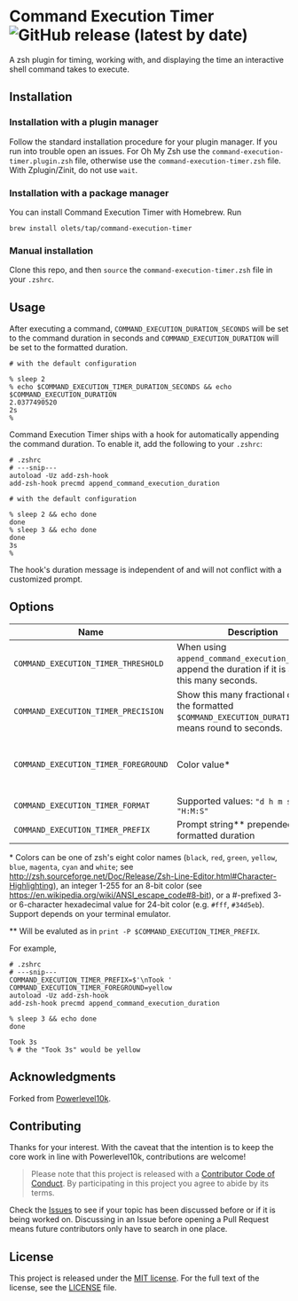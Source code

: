 # Command Execution Timer ![GitHub release (latest by date)](https://img.shields.io/github/v/release/olets/command-execution-timer)

A zsh plugin for timing, working with, and displaying the time an interactive shell command takes to execute.

## Installation

### Installation with a plugin manager

Follow the standard installation procedure for your plugin manager. If you run into trouble open an issues. For Oh My Zsh use the `command-execution-timer.plugin.zsh` file, otherwise use the `command-execution-timer.zsh` file. With Zplugin/Zinit, do not use `wait`.

### Installation with a package manager

You can install Command Execution Timer with Homebrew. Run

```shell
brew install olets/tap/command-execution-timer
```

### Manual installation

Clone this repo, and then `source` the `command-execution-timer.zsh` file in your `.zshrc`.

## Usage

After executing a command, `COMMAND_EXECUTION_DURATION_SECONDS` will be set to the command duration in seconds and  `COMMAND_EXECUTION_DURATION` will be set to the formatted duration.

```shell
# with the default configuration

% sleep 2
% echo $COMMAND_EXECUTION_TIMER_DURATION_SECONDS && echo $COMMAND_EXECUTION_DURATION
2.0377490520
2s
%
```

Command Execution Timer ships with a hook for automatically appending the command duration. To enable it, add the following to your `.zshrc`:

```shell
# .zshrc
# ---snip---
autoload -Uz add-zsh-hook
add-zsh-hook precmd append_command_execution_duration
```

```shell
# with the default configuration

% sleep 2 && echo done
done
% sleep 3 && echo done
done
3s
%
```

The hook's duration message is independent of and will not conflict with a customized prompt.

## Options

Name | Description | Default
---|---|---
`COMMAND_EXECUTION_TIMER_THRESHOLD` | When using `append_command_execution_duration`, append the duration if it is at least this many seconds. | `3`
`COMMAND_EXECUTION_TIMER_PRECISION` | Show this many fractional digits in the formatted `$COMMAND_EXECUTION_DURATION`. Zero means round to seconds. | `0`
`COMMAND_EXECUTION_TIMER_FOREGROUND` | Color value* | none, will use your terminal's foreground color
`COMMAND_EXECUTION_TIMER_FORMAT` | Supported values: `"d h m s"`, `"H:M:S"` | `"d h m s"`
`COMMAND_EXECUTION_TIMER_PREFIX` | Prompt string** prepended to the formatted duration | none

\* Colors can be one of zsh's eight color names (`black`, `red`, `green`, `yellow`, `blue`, `magenta`, `cyan` and `white`; see http://zsh.sourceforge.net/Doc/Release/Zsh-Line-Editor.html#Character-Highlighting), an integer 1-255 for an 8-bit color (see https://en.wikipedia.org/wiki/ANSI_escape_code#8-bit), or a #-prefixed 3- or 6-character hexadecimal value for 24-bit color (e.g. `#fff`, `#34d5eb`). Support depends on your terminal emulator.

\** Will be evaluted as in `print -P $COMMAND_EXECUTION_TIMER_PREFIX`.

For example,

```shell
# .zshrc
# ---snip---
COMMAND_EXECUTION_TIMER_PREFIX=$'\nTook '
COMMAND_EXECUTION_TIMER_FOREGROUND=yellow
autoload -Uz add-zsh-hook
add-zsh-hook precmd append_command_execution_duration
```

```shell
% sleep 3 && echo done
done

Took 3s
% # the "Took 3s" would be yellow
```

## Acknowledgments

Forked from [Powerlevel10k](https://github.com/romkatv/powerlevel10k).

## Contributing

Thanks for your interest. With the caveat that the intention is to keep the core work in line with Powerlevel10k, contributions are welcome!

> Please note that this project is released with a [Contributor Code of Conduct](CODE_OF_CONDUCT.md). By participating in this project you agree to abide by its terms.

Check the [Issues](https://github.com/olets/git-prompt-kit/issues) to see if your topic has been discussed before or if it is being worked on. Discussing in an Issue before opening a Pull Request means future contributors only have to search in one place.

## License

This project is released under the [MIT license](http://opensource.org/licenses/MIT).
For the full text of the license, see the [LICENSE](LICENSE) file.
